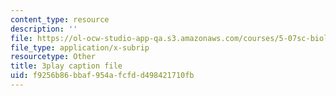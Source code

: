 ```yaml
---
content_type: resource
description: ''
file: https://ol-ocw-studio-app-qa.s3.amazonaws.com/courses/5-07sc-biological-chemistry-i-fall-2013/f9256b86bbaf954afcfdd498421710fb_6c1jkgSynrI.srt
file_type: application/x-subrip
resourcetype: Other
title: 3play caption file
uid: f9256b86-bbaf-954a-fcfd-d498421710fb
---
```

